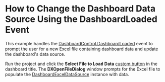 # How to Change the Dashboard Data Source Using the DashboardLoaded Event

This example handles the [DashboardControl.DashboardLoaded](https://docs.devexpress.com/Dashboard/DevExpress.DashboardWpf.DashboardControl.DashboardLoaded) event to prompt the user for a new Excel file containing dashboard data and update the dashboard's data source.

Run the project and click the **Select File to Load Data** [custom button](https://docs.devexpress.com/Dashboard/DevExpress.DashboardWpf.DashboardControlBase.TitleCustomizationsTemplate) in the dashboard title. The **DXOpenFileDialog** window prompts for the Excel file to populate the [DashboardExcelDataSource](https://docs.devexpress.com/Dashboard/DevExpress.DashboardCommon.DashboardExcelDataSource) instance with data.